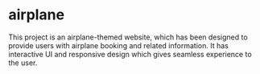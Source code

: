 # airplane
This project is an airplane-themed website, which has been designed to provide users with airplane booking and related information.
It has interactive UI and responsive design which gives seamless experience to the user.

